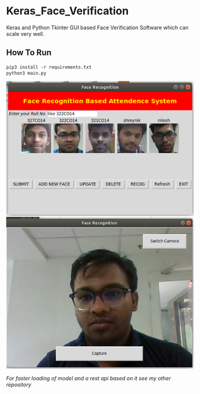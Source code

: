 # Keras_Face_Verification
Keras and Python Tkinter GUI based Face Verification Software which can scale very well.
## How To Run
```
pip3 install -r requirements.txt
python3 main.py
```
![Alt text](images/im1.png?raw=true "Main Page")
![Alt text](images/im2.png?raw=true "Camera Page")

*For faster loading of model and a rest api based on it see my other repository*
